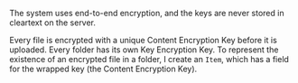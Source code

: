The system uses end-to-end encryption, and the keys are never stored in cleartext on the server.

Every file is encrypted with a unique Content Encryption Key before it is uploaded.
Every folder has its own Key Encryption Key.
To represent the existence of an encrypted file in a folder, I create an `Item`, which has a field for the wrapped key (the Content Encryption Key).
